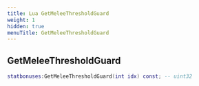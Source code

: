 ```yaml
---
title: Lua GetMeleeThresholdGuard
weight: 1
hidden: true
menuTitle: GetMeleeThresholdGuard
---
```

## GetMeleeThresholdGuard
```lua
statbonuses:GetMeleeThresholdGuard(int idx) const; -- uint32
```
